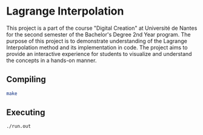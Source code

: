 # Lagrange Interpolation

This project is a part of the course "Digital Creation" at Université de Nantes for the second semester of the Bachelor's Degree 2nd Year program. The purpose of this project is to demonstrate understanding of the Lagrange Interpolation method and its implementation in code. The project aims to provide an interactive experience for students to visualize and understand the concepts in a hands-on manner.

## Compiling
```bash
make
```

## Executing
```bash
./run.out
```
